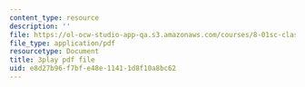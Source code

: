 ```yaml
---
content_type: resource
description: ''
file: https://ol-ocw-studio-app-qa.s3.amazonaws.com/courses/8-01sc-classical-mechanics-fall-2016/e8d27b96f7bfe48e11411d8f10a8bc62_ZBlHexE8m6A.pdf
file_type: application/pdf
resourcetype: Document
title: 3play pdf file
uid: e8d27b96-f7bf-e48e-1141-1d8f10a8bc62
---
```

